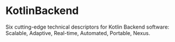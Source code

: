 # KotlinBackend
Six cutting-edge technical descriptors for Kotlin Backend software: Scalable, Adaptive, Real-time, Automated, Portable, Nexus.
